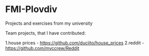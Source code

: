 # FMI-Plovdiv
Projects and exercises from my university

Team projects, that I have contributed:

1.house prices - https://github.com/duciito/house_prices 2.reddit - https://github.com/mvccrew/Reddit
